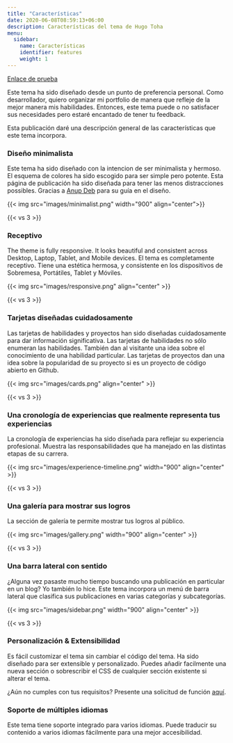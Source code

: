 ```yaml
---
title: "Características"
date: 2020-06-08T08:59:13+06:00
description: Características del tema de Hugo Toha
menu:
  sidebar:
    name: Características
    identifier: features
    weight: 1
---
```


[Enlace de prueba](/es/posts/getting-started/prepare-site/index.md)

Este tema ha sido diseñado desde un punto de preferencia personal. Como desarrollador, quiero organizar mi portfolio de manera que refleje de la mejor manera mis habilidades. Entonces, este tema puede o no satisfacer sus necesidades pero estaré encantado de tener tu feedback.

Esta publicación daré una descripción general de las características que este tema incorpora.

### Diseño minimalista

Este tema ha sido diseñado con la intencion de ser minimalista y hermoso. El esquema de colores ha sido escogido para ser simple pero potente. Esta página de publicación ha sido diseñada para tener las menos distracciones possibles. Gracias a [Anup Deb](https://dribbble.com/anupdeb) para su guía en el diseño.

{{< img src="images/minimalist.png" width="900" align="center">}}

{{< vs 3 >}}

### Receptivo

The theme is fully responsive. It looks beautiful and consistent across Desktop, Laptop, Tablet, and Mobile devices.
El tema es completamente receptivo. Tiene una estética hermosa, y consistente en los dispositivos de Sobremesa, Portátiles, Tablet y Móviles.

{{< img src="images/responsive.png" align="center" >}}

{{< vs 3 >}}

### Tarjetas diseñadas cuidadosamente

Las tarjetas de habilidades y proyectos han sido diseñadas cuidadosamente para dar información significativa. Las tarjetas de habilidades no sólo enumeran las habilidades. También dan al visitante una idea sobre el conocimiento de una habilidad particular. Las tarjetas de proyectos dan una idea sobre la popularidad de su proyecto si es un proyecto de código abierto en Github.

{{< img src="images/cards.png" align="center" >}}

{{< vs 3 >}}

### Una cronología de experiencias que realmente representa tus experiencias

La cronología de experiencias ha sido diseñada para reflejar su experiencia profesional. Muestra las responsabilidades que ha manejado en las distintas etapas de su carrera.

{{< img src="images/experience-timeline.png" width="900" align="center" >}}

{{< vs 3 >}}

### Una galería para mostrar sus logros

La sección de galería te permite mostrar tus logros al público.

{{< img src="images/gallery.png" width="900" align="center" >}}

{{< vs 3 >}}

### Una barra lateral con sentido

¿Alguna vez pasaste mucho tiempo buscando una publicación en particular en un blog? Yo también lo hice. Este tema incorpora un menú de barra lateral que clasifica sus publicaciones en varias categorías y subcategorías.

{{< img src="images/sidebar.png" width="900" align="center" >}}

{{< vs 3 >}}

### Personalización & Extensibilidad

Es fácil customizar el tema sin cambiar el código del tema. Ha sido diseñado para ser extensible y personalizado. Puedes añadir facilmente una nueva sección o sobrescribir el CSS de cualquier sección existente si alterar el tema.

¿Aún no cumples con tus requisitos? Presente una solicitud de función [aquí](https://github.com/hossainemruz/toha).

### Soporte de múltiples idiomas

Este tema tiene soporte integrado para varios idiomas. Puede traducir su contenido a varios idiomas fácilmente para una mejor accesibilidad.
